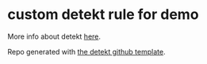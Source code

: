 # custom detekt rule for demo

More info about detekt [here][detekt-link].

Repo generated with [the detekt github template][detekt-rule-template].

[detekt-link]: https://github.com/detekt/detekt
[detekt-rule-template]: https://github.com/detekt/detekt-custom-rule-template

